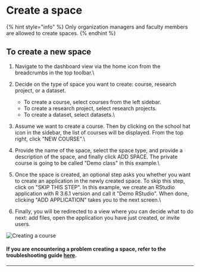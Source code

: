 # Create a space

{% hint style="info" %}
Only organization managers and faculty members are allowed to create spaces.&#x20;
{% endhint %}

## To create a new space

1. Navigate to the dashboard view via the home icon from the breadcrumbs in the top toolbar.\

2. Decide on the type of space you want to create: course, research project, or a dataset.
   * To create a course, select courses from the left sidebar.
   * To create a research project, select research projects.
   * To create a dataset, select datasets.\

3. Assume we want to create a course. Then by clicking on the school hat icon in the sidebar, the list of courses will be displayed. From the top right, click "NEW COURSE".\

4. Provide the name of the space, select the space type, and provide a description of the space, and finally click ADD SPACE. The private course is going to be called "Demo class" in this example.\

5. Once the space is created, an optional step asks you whether you want to create an application in the newly created space. To skip this step, click on "SKIP THIS STEP". In this example, we create an RStudio application with R 3.6.1 version and call it "Demo RStudio".  When done, clicking "ADD APPLICATION" takes you to the next screen.\

6. Finally, you will be redirected to a view where you can decide what to do next: add files, open the application you have just created, or invite users.

![Creating a course](../../.gitbook/assets/create\_class\_ed.gif)



#### If you are encountering a problem creating a space, refer to the troubleshooting guide [here](../../troubleshooting/authorization-issues/cannot-create-a-space.md).

****
